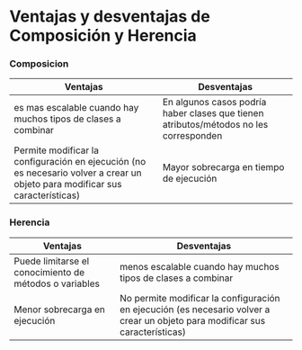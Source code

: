 # Ventajas y desventajas de Composición y Herencia


### Composicion 

| Ventajas                                                                                                                      | Desventajas                                                                           |
|-------------------------------------------------------------------------------------------------------------------------------|---------------------------------------------------------------------------------------|
| es mas escalable cuando hay muchos tipos de clases a combinar                                                                 | En algunos casos podría haber clases que tienen atributos/métodos no les corresponden |
| Permite modificar la configuración en ejecución (no es necesario volver a crear un objeto para modificar sus características) | Mayor sobrecarga en tiempo de ejecución                                               |

### Herencia

| Ventajas                                               | Desventajas                                                                                                                   |
|--------------------------------------------------------|-------------------------------------------------------------------------------------------------------------------------------|
| Puede limitarse el conocimiento de métodos o variables | menos escalable cuando hay muchos tipos de clases a combinar                                                                  |
| Menor sobrecarga en ejecución                          | No permite modificar la configuración en ejecución (es necesario volver a crear un objeto para modificar sus características) |